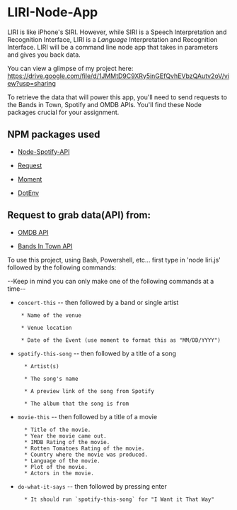 # LIRI-Node-App

LIRI is like iPhone's SIRI. However, while SIRI is a Speech Interpretation and Recognition Interface, LIRI is a _Language_ Interpretation and Recognition Interface. LIRI will be a command line node app that takes in parameters and gives you back data.

You can view a glimpse of my project here:
https://drive.google.com/file/d/1JMMtD9C9XRy5inGEfQvhEVbzQAutv2oV/view?usp=sharing

To retrieve the data that will power this app, you'll need to send requests to the Bands in Town, Spotify and OMDB APIs. You'll find these Node packages crucial for your assignment.

## NPM packages used

   * [Node-Spotify-API](https://www.npmjs.com/package/node-spotify-api)

   * [Request](https://www.npmjs.com/package/request)

   * [Moment](https://www.npmjs.com/package/moment)

   * [DotEnv](https://www.npmjs.com/package/dotenv)
   
## Request to grab data(API) from:
   
   * [OMDB API](http://www.omdbapi.com)
   
   * [Bands In Town API](http://www.artists.bandsintown.com/bandsintown-api)
   
   To use this project, using Bash, Powershell, etc... first type in 'node liri.js' followed by the following commands:
   
   --Keep in mind you can only make one of the following commands at a time--

   * `concert-this` -- then followed by a band or single artist
          
          * Name of the venue

          * Venue location

          * Date of the Event (use moment to format this as "MM/DD/YYYY")

   * `spotify-this-song` -- then followed by a title of a song
          
           * Artist(s)

           * The song's name

           * A preview link of the song from Spotify

           * The album that the song is from

   * `movie-this` -- then followed by a title of a movie
   
           * Title of the movie.
           * Year the movie came out.
           * IMDB Rating of the movie.
           * Rotten Tomatoes Rating of the movie.
           * Country where the movie was produced.
           * Language of the movie.
           * Plot of the movie.
           * Actors in the movie.

   * `do-what-it-says` -- then followed by pressing enter
   
           * It should run `spotify-this-song` for "I Want it That Way"
